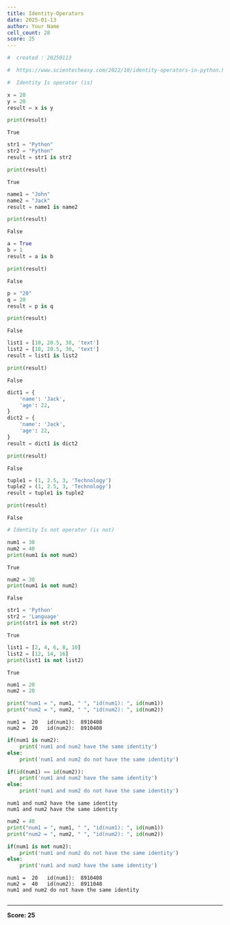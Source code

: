 ```yaml
---
title: Identity-Operators
date: 2025-01-13
author: Your Name
cell_count: 28
score: 25
---
```


```python
#  created : 20250113
```


```python
#  https://www.scientecheasy.com/2022/10/identity-operators-in-python.html/
```


```python
#  Identity Is operator (is)
```


```python
x = 20
y = 20
result = x is y
```


```python
print(result)
```

    True



```python
str1 = "Python"
str2 = "Python"
result = str1 is str2
```


```python
print(result)
```

    True



```python
name1 = "John"
name2 = "Jack"
result = name1 is name2
```


```python
print(result)
```

    False



```python
a = True
b = 1
result = a is b

```


```python
print(result)
```

    False



```python
p = "20"
q = 20
result = p is q
```


```python
print(result)
```

    False



```python
list1 = [10, 20.5, 30, 'text']
list2 = [10, 20.5, 30, 'text']
result = list1 is list2
```


```python
print(result)

```

    False



```python
dict1 = {
    'name': 'Jack',
    'age': 22,
}
dict2 = {
    'name': 'Jack',
    'age': 22,
}
result = dict1 is dict2
```


```python
print(result)

```

    False



```python
tuple1 = (1, 2.5, 3, 'Technology')
tuple2 = (1, 2.5, 3, 'Technology')
result = tuple1 is tuple2
```


```python
print(result)
```

    False



```python
# Identity Is not operator (is not)
```


```python
num1 = 30
num2 = 40
print(num1 is not num2)
```

    True



```python
num2 = 30
print(num1 is not num2)
```

    False



```python
str1 = 'Python'
str2 = 'Language'
print(str1 is not str2)
```

    True



```python
list1 = [2, 4, 6, 8, 10]
list2 = [12, 14, 16]
print(list1 is not list2)
```

    True



```python
num1 = 20
num2 = 20

print("num1 = ", num1, " ", "id(num1): ", id(num1))
print("num2 = ", num2, " ", "id(num2): ", id(num2))
```

    num1 =  20   id(num1):  8910408
    num2 =  20   id(num2):  8910408



```python
if(num1 is num2):
    print('num1 and num2 have the same identity')
else:
    print('num1 and num2 do not have the same identity')

if(id(num1) == id(num2)):
    print('num1 and num2 have the same identity')
else:
    print('num1 and num2 do not have the same identity')

```

    num1 and num2 have the same identity
    num1 and num2 have the same identity



```python
num2 = 40
print("num1 = ", num1, " ", "id(num1): ", id(num1))
print("num2 = ", num2, " ", "id(num2): ", id(num2))

if(num1 is not num2):
    print('num1 and num2 do not have the same identity')
else:
    print('num1 and num2 have the same identity')
```

    num1 =  20   id(num1):  8910408
    num2 =  40   id(num2):  8911048
    num1 and num2 do not have the same identity



```python

```


---
**Score: 25**